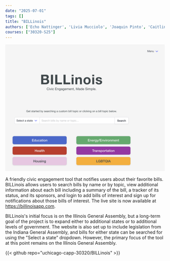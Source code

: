 ```yaml
---
date: "2025-07-01"
tags: []
title: "BILLinois"
authors: ['Echo Nattinger', 'Livia Mucciolo', 'Joaquin Pinto', 'Caitlin Pratt', 'David Steffen', 'Suchi Tailor', 'Karen Yi']
courses: ["30320-S25"]
---
```


![](feature.png)

A friendly civic engagement tool that notifies users about their favorite bills. BILLinois allows users to search bills by name or by topic, view additional information about each bill including a summary of the bill, a tracker of its status, and its sponsors, and login to add bills of interest and sign up for notifications about those bills of interest. The live site is now available at <https://billinoisapp.com>.

BILLinois's initial focus is on the Illinois General Assembly, but a long-term goal of the project is to expand either to additional states or to additional levels of government. The website is also set up to include legislation from the Indiana General Assembly, and bills for either state can be searched for using the "Select a state" dropdown. However, the primary focus of the tool at this point remains on the Illinois General Assembly.



{{< github repo="uchicago-capp-30320/BILLinois" >}}

